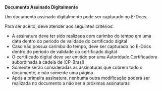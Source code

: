 **Documento Assinado Digitalmente**

Um documento assinado digitalmente pode ser capturado no E-Docs.

Para ser aceito, deve atender aos seguintes critérios:

* A assinatura deve ter sido realizada com carimbo do tempo em uma data dentro do período de validade do certificado digital
* Caso não possua carimbo do tempo, deve ser capturado no E-Docs dentro do período de validade do certificado digital
* O certificado digital deve ser emitido por uma Autoridade Certificadora subordinada à cadeia de  ICP-Brasil
* Somente serão consideradas as assinaturas que cobrem todo o documento, e não somente uma página
* Após a primeira assinatura, nenhuma outra modificação poderá ser realizada no documento a não ser a próximas assinaturas